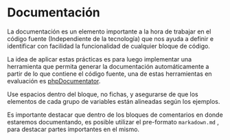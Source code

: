 Documentación
===
La documentación es un elemento importante a la hora de trabajar en el código fuente (Independiente de la tecnología) que nos ayuda a definir e identificar con facilidad la funcionalidad de cualquier bloque de código.

La idea de aplicar estas prácticas es para luego implementar una herramienta que permita generar la documentación automáticamente a partir de lo que contiene el código fuente, una de estas herramientas en evaluación es [phpDocumentator](http://phpdoc.org/). 


Use espacios dentro del bloque, no fichas, y asegurarse de que los elementos de cada grupo de variables están alineadas según los ejemplos.

Es importante destacar que dentro de los bloques de comentarios en donde estaremos documentando, es posible utilizar el pre-formato  `markadown.md` , para destacar partes importantes en el mismo.